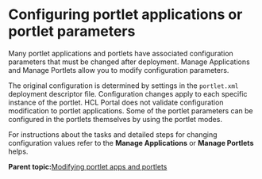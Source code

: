 # Configuring portlet applications or portlet parameters

Many portlet applications and portlets have associated configuration parameters that must be changed after deployment. Manage Applications and Manage Portlets allow you to modify configuration parameters.

The original configuration is determined by settings in the `portlet.xml` deployment descriptor file. Configuration changes apply to each specific instance of the portlet. HCL Portal does not validate configuration modification to portlet applications. Some of the portlet parameters can be configured in the portlets themselves by using the portlet modes.

For instructions about the tasks and detailed steps for changing configuration values refer to the **Manage Applications** or **Manage Portlets** helps.

**Parent topic:**[Modifying portlet apps and portlets](../admin-system/portlets_apps_modes.md)

